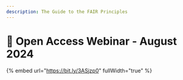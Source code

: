 ```yaml
---
description: The Guide to the FAIR Principles
---
```


# 🔴 Open Access Webinar - August 2024



{% embed url="https://bit.ly/3ASjzp0" fullWidth="true" %}
